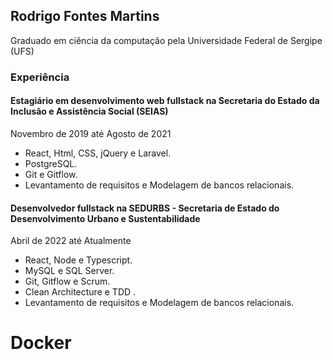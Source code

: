 ## Rodrigo Fontes Martins
Graduado em ciência da computação pela Universidade Federal de Sergipe (UFS)

### Experiência
#### Estagiário em desenvolvimento web fullstack na Secretaria do Estado da Inclusão e Assistência Social (SEIAS)
Novembro de 2019 até Agosto de 2021

* React, Html, CSS, jQuery e Laravel.
* PostgreSQL.
* Git e Gitflow.
* Levantamento de requisitos e Modelagem de bancos relacionais.

#### Desenvolvedor fullstack na SEDURBS - Secretaria de Estado do Desenvolvimento Urbano e Sustentabilidade
Abril de 2022 até Atualmente

* React, Node e Typescript.
* MySQL e SQL Server.
* Git, Gitflow e Scrum.
* Clean Architecture e TDD .
* Levantamento de requisitos e Modelagem de bancos relacionais.
# Docker
